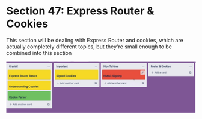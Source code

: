 # Section 47: Express Router & Cookies

This section will be dealing with Express Router and cookies, which are actually completely different topics, but they're small enough to be combined into this section

![img1](https://github.com/Brian-E-Nguyen/Web-Dev-Bootcamp-2020/blob/47-Express-Router-and-Cookies/47-Express-Router-and-Cookies/img-for-notes/img1.jpg?raw=true)
